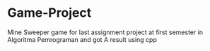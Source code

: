 # Game-Project
Mine Sweeper game for last assignment project at first semester in Algoritma Pemrograman and got A result using cpp
